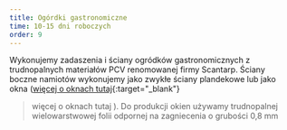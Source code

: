 ```yaml
---
title: Ogórdki gastronomiczne
time: 10-15 dni roboczych
order: 9
---
```


Wykonujemy zadaszenia i ściany ogródków gastronomicznych z trudnopalnych
materiałów PCV renomowanej firmy Scantarp. Ściany boczne namiotów wykonujemy
jako zwykłe ściany plandekowe lub jako okna
([więcej o oknach tutaj](http://localhost:4000/oferta/produkty-na-zamowienie/okna/){:target="\_blank"}

> więcej o oknach tutaj</a> ). Do produkcji okien używamy trudnopalnej
> wielowarstwowej folii odpornej na zagniecenia o grubości 0,8 mm
